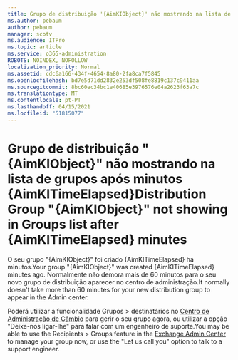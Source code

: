 ```yaml
---
title: Grupo de distribuição '{AimKIObject}' não mostrando na lista de grupos após minutos {AimKITimeElapsed}
ms.author: pebaum
author: pebaum
manager: scotv
ms.audience: ITPro
ms.topic: article
ms.service: o365-administration
ROBOTS: NOINDEX, NOFOLLOW
localization_priority: Normal
ms.assetid: cdc6a166-434f-4654-8a80-2fa8ca7f5845
ms.openlocfilehash: bd7e5d71dd2832e253df508fe8819c137c9411aa
ms.sourcegitcommit: 8bc60ec34bc1e40685e3976576e04a2623f63a7c
ms.translationtype: MT
ms.contentlocale: pt-PT
ms.lasthandoff: 04/15/2021
ms.locfileid: "51815077"
---
```

# <a name="distribution-group-aimkiobject-not-showing-in-groups-list-after-aimkitimeelapsed-minutes"></a><span data-ttu-id="4dbfd-102">Grupo de distribuição "{AimKIObject}" não mostrando na lista de grupos após minutos {AimKITimeElapsed}</span><span class="sxs-lookup"><span data-stu-id="4dbfd-102">Distribution Group "{AimKIObject}" not showing in Groups list after {AimKITimeElapsed} minutes</span></span>

<span data-ttu-id="4dbfd-103">O seu grupo "{AimKIObject}" foi criado {AimKITimeElapsed} há minutos.</span><span class="sxs-lookup"><span data-stu-id="4dbfd-103">Your group "{AimKIObject}" was created {AimKITimeElapsed} minutes ago.</span></span> <span data-ttu-id="4dbfd-104">Normalmente não demora mais de 60 minutos para o seu novo grupo de distribuição aparecer no centro de administração.</span><span class="sxs-lookup"><span data-stu-id="4dbfd-104">It normally doesn't take more than 60 minutes for your new distribution group to appear in the Admin center.</span></span>
  
<span data-ttu-id="4dbfd-105">Poderá utilizar a funcionalidade Grupos > destinatários no [Centro de Administração de Câmbio](https://outlook.office365.com/ecp/?rfr=Admin_o365&amp;exsvurl=1&amp;mkt=en-US.aspx) para gerir o seu grupo agora, ou utilizar a opção "Deixe-nos ligar-lhe" para falar com um engenheiro de suporte.</span><span class="sxs-lookup"><span data-stu-id="4dbfd-105">You may be able to use the Recipients > Groups feature in the [Exchange Admin Center](https://outlook.office365.com/ecp/?rfr=Admin_o365&amp;exsvurl=1&amp;mkt=en-US.aspx) to manage your group now, or use the "Let us call you" option to talk to a support engineer.</span></span> 
  